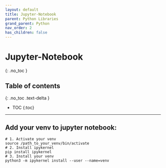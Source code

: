 ```yaml
---
layout: default
title: Jupyter-Notebook
parent: Python Libraries
grand_parent: Python
nav_order: 2
has_children: false
---
```


# Jupyter-Notebook
{: .no_toc }

## Table of contents
{: .no_toc .text-delta }

- TOC
{:toc}

---
## Add your venv to jupyter notebook:
```
# 1. Activate your venv
source /path_to_your_venv/bin/activate
# 2. Install ipykernel
pip install ipykernel
# 3. Install your venv
python3 -m ipykernel install --user --name=venv
```

##